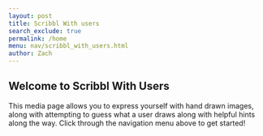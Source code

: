 ```yaml
---
layout: post 
title: Scribbl With users
search_exclude: true
permalink: /home
menu: nav/scribbl_with_users.html
author: Zach
---
```


## Welcome to Scribbl With Users

This media page allows you to express yourself with hand drawn images, along with attempting to guess what a user draws along with helpful hints along the way. Click through the navigation menu above to get started!


<script>
document.addEventListener('DOMContentLoaded', () => {
    const app = document.createElement('div');
    document.body.appendChild(app);

    app.style.cssText = `
        display: flex;
        flex-direction: column;
        align-items: center;
        justify-content: center;
        min-height: 100vh;
        background: linear-gradient(135deg, #FF9A8B, #FF6A88, #FF99AC, #845EC2, #D65DB1);
        margin: 0;
    `;

    const toolbar = document.createElement('div');
    toolbar.style.cssText = `
        display: flex;
        justify-content: center;
        margin-bottom: 10px;
    `;

    const colors = ['black', 'red', 'blue', 'green', 'purple', 'orange'];
    let currentColor = 'black';

    colors.forEach(color => {
        const button = document.createElement('button');
        button.style.cssText = `
            background: ${color};
            border: none;
            width: 30px;
            height: 30px;
            margin: 0 5px;
            border-radius: 50%;
            cursor: pointer;
            outline: none;
        `;
        button.addEventListener('click', () => {
            currentColor = color;
        });
        toolbar.appendChild(button);
    });

    const resetButton = document.createElement('button');
    resetButton.textContent = 'Reset';
    resetButton.style.cssText = `
        background: #FF6A88;
        color: white;
        border: none;
        padding: 5px 15px;
        border-radius: 5px;
        cursor: pointer;
        margin-left: 10px;
        font-weight: bold;
    `;
    resetButton.addEventListener('click', resetCanvas);
    toolbar.appendChild(resetButton);

    const canvas = document.createElement('canvas');
    canvas.width = 800;
    canvas.height = 600;
    canvas.style.cssText = `
        border: 2px solid black;
        background: white;
        cursor: crosshair;
    `;
    const ctx = canvas.getContext('2d');

    let drawing = false;

    canvas.addEventListener('mousedown', (e) => {
        drawing = true;
        ctx.beginPath();
        ctx.moveTo(e.offsetX, e.offsetY);
    });

    canvas.addEventListener('mousemove', (e) => {
        if (drawing) {
            ctx.strokeStyle = currentColor;
            ctx.lineWidth = 2;
            ctx.lineCap = 'round';
            ctx.lineTo(e.offsetX, e.offsetY);
            ctx.stroke();
        }
    });

    canvas.addEventListener('mouseup', () => {
        drawing = false;
        ctx.closePath();
    });

    canvas.addEventListener('mouseleave', () => {
        drawing = false;
    });

    function resetCanvas() {
        ctx.clearRect(0, 0, canvas.width, canvas.height);
    }

    app.appendChild(toolbar);
    app.appendChild(canvas);
});
</script>
